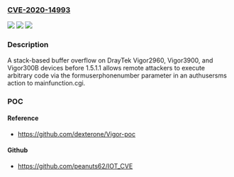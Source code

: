 ### [CVE-2020-14993](https://cve.mitre.org/cgi-bin/cvename.cgi?name=CVE-2020-14993)
![](https://img.shields.io/static/v1?label=Product&message=n%2Fa&color=blue)
![](https://img.shields.io/static/v1?label=Version&message=n%2Fa&color=blue)
![](https://img.shields.io/static/v1?label=Vulnerability&message=n%2Fa&color=brighgreen)

### Description

A stack-based buffer overflow on DrayTek Vigor2960, Vigor3900, and Vigor300B devices before 1.5.1.1 allows remote attackers to execute arbitrary code via the formuserphonenumber parameter in an authusersms action to mainfunction.cgi.

### POC

#### Reference
- https://github.com/dexterone/Vigor-poc

#### Github
- https://github.com/peanuts62/IOT_CVE

